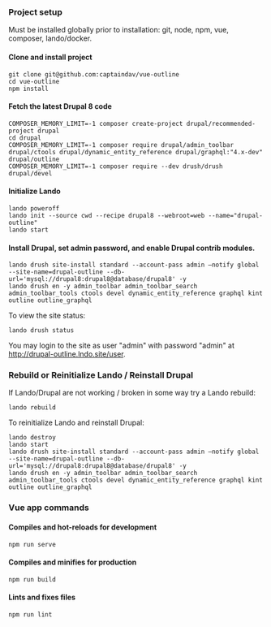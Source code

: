 
### Project setup

Must be installed globally prior to installation: git, node, npm, vue, composer, lando/docker.

#### Clone and install project
```
git clone git@github.com:captaindav/vue-outline
cd vue-outline
npm install
```

#### Fetch the latest Drupal 8 code
```
COMPOSER_MEMORY_LIMIT=-1 composer create-project drupal/recommended-project drupal
cd drupal
COMPOSER_MEMORY_LIMIT=-1 composer require drupal/admin_toolbar drupal/ctools drupal/dynamic_entity_reference drupal/graphql:"4.x-dev" drupal/outline
COMPOSER_MEMORY_LIMIT=-1 composer require --dev drush/drush drupal/devel
```

#### Initialize Lando

```
lando poweroff
lando init --source cwd --recipe drupal8 --webroot=web --name="drupal-outline"
lando start
```

#### Install Drupal, set admin password, and enable Drupal contrib modules.
```
lando drush site-install standard --account-pass admin —notify global --site-name=drupal-outline --db-url='mysql://drupal8:drupal8@database/drupal8' -y
lando drush en -y admin_toolbar admin_toolbar_search admin_toolbar_tools ctools devel dynamic_entity_reference graphql kint outline outline_graphql
```

To view the site status:
```
lando drush status
```

You may login to the site as user "admin" with password "admin" at http://drupal-outline.lndo.site/user.


### Rebuild or Reinitialize Lando / Reinstall Drupal

If Lando/Drupal are not working / broken in some way try a Lando rebuild:
```
lando rebuild
```

To reinitialize Lando and reinstall Drupal:
```
lando destroy
lando start
lando drush site-install standard --account-pass admin —notify global --site-name=drupal-outline --db-url='mysql://drupal8:drupal8@database/drupal8' -y
lando drush en -y admin_toolbar admin_toolbar_search admin_toolbar_tools ctools devel dynamic_entity_reference graphql kint outline outline_graphql
```

### Vue app commands

#### Compiles and hot-reloads for development
```
npm run serve
```

#### Compiles and minifies for production
```
npm run build
```

#### Lints and fixes files
```
npm run lint
```
